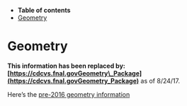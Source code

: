 -   **Table of contents**
-   [Geometry](#Geometry)

Geometry
======================

**This information has been replaced by: [https://cdcvs.fnal.govGeometry\_Package](https://cdcvs.fnal.govGeometry_Package)** as of 8/24/17.

Here’s the [pre-2016 geometry information](Pre-2016_geometry_information)
